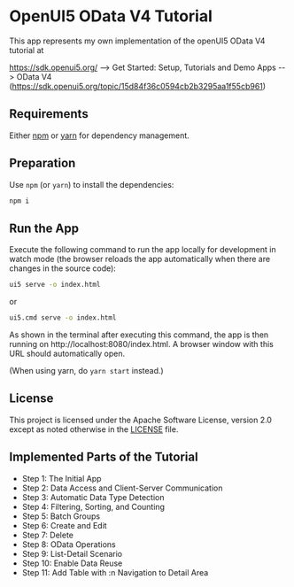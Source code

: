 # OpenUI5 OData V4 Tutorial

This app represents my own implementation of the openUI5 OData V4 tutorial at

https://sdk.openui5.org/ --> Get Started: Setup, Tutorials and Demo Apps --> OData V4 (https://sdk.openui5.org/topic/15d84f36c0594cb2b3295aa1f55cb961)

## Requirements

Either [npm](https://www.npmjs.com/) or [yarn](https://yarnpkg.com/) for dependency management.

## Preparation

Use `npm` (or `yarn`) to install the dependencies:

```sh
npm i
```

## Run the App

Execute the following command to run the app locally for development in watch mode (the browser reloads the app automatically when there are changes in the source code):

```sh
ui5 serve -o index.html
```

or 
```sh
ui5.cmd serve -o index.html
```

As shown in the terminal after executing this command, the app is then running on http://localhost:8080/index.html. A browser window with this URL should automatically open.

(When using yarn, do `yarn start` instead.)


## License

This project is licensed under the Apache Software License, version 2.0 except as noted otherwise in the [LICENSE](LICENSE) file.

## Implemented Parts of the Tutorial

* Step 1: The Initial App
* Step 2: Data Access and Client-Server Communication
* Step 3: Automatic Data Type Detection
* Step 4: Filtering, Sorting, and Counting
* Step 5: Batch Groups
* Step 6: Create and Edit
* Step 7: Delete
* Step 8: OData Operations
* Step 9: List-Detail Scenario
* Step 10: Enable Data Reuse
* Step 11: Add Table with :n Navigation to Detail Area
